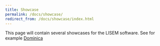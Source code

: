 ```yaml
---
title: Showcase
permalink: /docs/showcase/
redirect_from: /docs/showcase/index.html
---
```


This page will contain several showcases for the LISEM software.
See for example [Dominica](/LISEM/docs/showcase1/)